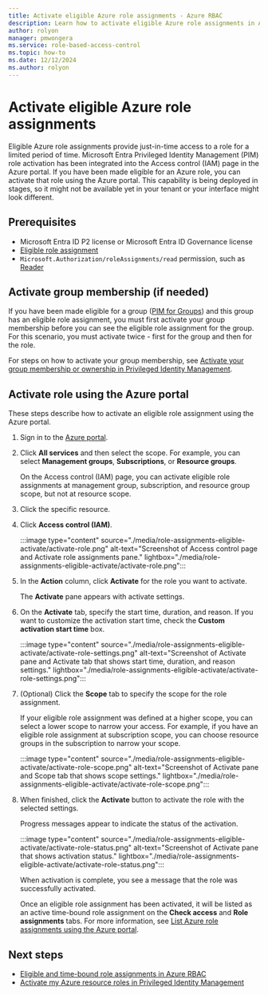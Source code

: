 ```yaml
---
title: Activate eligible Azure role assignments - Azure RBAC
description: Learn how to activate eligible Azure role assignments in Azure role-based access control (Azure RBAC) using the Azure portal.
author: rolyon
manager: pmwongera
ms.service: role-based-access-control
ms.topic: how-to
ms.date: 12/12/2024
ms.author: rolyon
---
```


# Activate eligible Azure role assignments

Eligible Azure role assignments provide just-in-time access to a role for a limited period of time. Microsoft Entra Privileged Identity Management (PIM) role activation has been integrated into the Access control (IAM) page in the Azure portal. If you have been made eligible for an Azure role, you can activate that role using the Azure portal. This capability is being deployed in stages, so it might not be available yet in your tenant or your interface might look different.

## Prerequisites

- Microsoft Entra ID P2 license or Microsoft Entra ID Governance license
- [Eligible role assignment](pim-integration.md#pim-functionality)
- `Microsoft.Authorization/roleAssignments/read` permission, such as [Reader](./built-in-roles/general.md#reader)

## Activate group membership (if needed)

If you have been made eligible for a group ([PIM for Groups](/entra/id-governance/privileged-identity-management/concept-pim-for-groups)) and this group has an eligible role assignment, you must first activate your group membership before you can see the eligible role assignment for the group. For this scenario, you must activate twice - first for the group and then for the role.

For steps on how to activate your group membership, see [Activate your group membership or ownership in Privileged Identity Management](/entra/id-governance/privileged-identity-management/groups-activate-roles).

## Activate role using the Azure portal

These steps describe how to activate an eligible role assignment using the Azure portal.

1. Sign in to the [Azure portal](https://portal.azure.com).

1. Click **All services** and then select the scope. For example, you can select **Management groups**, **Subscriptions**, or **Resource groups**.

    On the Access control (IAM) page, you can activate eligible role assignments at management group, subscription, and resource group scope, but not at resource scope.

1. Click the specific resource.

1. Click **Access control (IAM)**.

    :::image type="content" source="./media/role-assignments-eligible-activate/activate-role.png" alt-text="Screenshot of Access control page and Activate role assignments pane." lightbox="./media/role-assignments-eligible-activate/activate-role.png":::

1. In the **Action** column, click **Activate** for the role you want to activate.

    The **Activate** pane appears with activate settings.

1. On the **Activate** tab, specify the start time, duration, and reason. If you want to customize the activation start time, check the **Custom activation start time** box.

    :::image type="content" source="./media/role-assignments-eligible-activate/activate-role-settings.png" alt-text="Screenshot of Activate pane and Activate tab that shows start time, duration, and reason settings." lightbox="./media/role-assignments-eligible-activate/activate-role-settings.png":::

1. (Optional) Click the **Scope** tab to specify the scope for the role assignment.

    If your eligible role assignment was defined at a higher scope, you can select a lower scope to narrow your access. For example, if you have an eligible role assignment at subscription scope, you can choose resource groups in the subscription to narrow your scope.

    :::image type="content" source="./media/role-assignments-eligible-activate/activate-role-scope.png" alt-text="Screenshot of Activate pane and Scope tab that shows scope settings." lightbox="./media/role-assignments-eligible-activate/activate-role-scope.png":::

1. When finished, click the **Activate** button to activate the role with the selected settings.

    Progress messages appear to indicate the status of the activation.

    :::image type="content" source="./media/role-assignments-eligible-activate/activate-role-status.png" alt-text="Screenshot of Activate pane that shows activation status." lightbox="./media/role-assignments-eligible-activate/activate-role-status.png":::

    When activation is complete, you see a message that the role was successfully activated.

    Once an eligible role assignment has been activated, it will be listed as an active time-bound role assignment on the **Check access** and  **Role assignments** tabs. For more information, see [List Azure role assignments using the Azure portal](./role-assignments-list-portal#list-role-assignments-at-a-scope).

## Next steps

- [Eligible and time-bound role assignments in Azure RBAC](./pim-integration.md)
- [Activate my Azure resource roles in Privileged Identity Management](/entra/id-governance/privileged-identity-management/pim-resource-roles-activate-your-roles)
